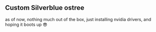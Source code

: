 ## Custom Silverblue ostree



as of now, nothing much out of the box, just installing nvidia drivers, and hoping it boots up 😎

